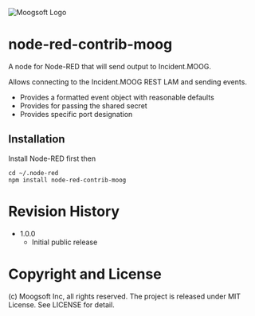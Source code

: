 ![Moogsoft Logo](https://dan2ldrl04yqb.cloudfront.net/wp-content/uploads/2017/02/moog-logo.png?x18389)

# node-red-contrib-moog

A node for Node-RED that will send output to Incident.MOOG.

Allows connecting to the Incident.MOOG REST LAM and sending events.

- Provides a formatted event object with reasonable defaults
- Provides for passing the shared secret
- Provides specific port designation

## Installation

Install Node-RED first then
```
cd ~/.node-red
npm install node-red-contrib-moog
```

# Revision History

* 1.0.0
  - Initial public release

# Copyright and License

(c) Moogsoft Inc, all rights reserved.
The project is released under MIT License. See LICENSE for detail.

